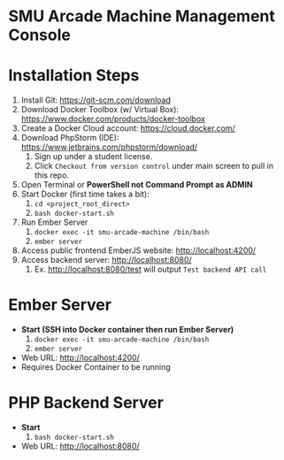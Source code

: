 # SMU Arcade Machine Management Console

# Installation Steps
1. Install Git: https://git-scm.com/download
2. Download Docker Toolbox (w/ Virtual Box): https://www.docker.com/products/docker-toolbox
3. Create a Docker Cloud account: https://cloud.docker.com/
4. Download PhpStorm (IDE): https://www.jetbrains.com/phpstorm/download/
    1. Sign up under a student license.
    2. Click `Checkout from version control` under main screen to pull in this repo.
5. Open Terminal or **PowerShell not Command Prompt as ADMIN**
6. Start Docker (first time takes a bit): 
    1. `cd <project_root_direct>`
    2. `bash docker-start.sh`
7. Run Ember Server
    1. `docker exec -it smu-arcade-machine /bin/bash`
    2. `ember server`
8. Access public frontend EmberJS website: [http://localhost:4200/](http://localhost:4200/)
9. Access backend server: [http://localhost:8080/](http://localhost:8080/)
    1. Ex. [http://localhost:8080/test](http://localhost:8080/test) will output `Test backend API call`
    
# Ember Server
* **Start (SSH into Docker container then run Ember Server)**
    1. `docker exec -it smu-arcade-machine /bin/bash`
    2. `ember server`
* Web URL: [http://localhost:4200/](http://localhost:4200/)
* Requires Docker Container to be running

# PHP Backend Server
* **Start**
    1. `bash docker-start.sh`
* Web URL: [http://localhost:8080/](http://localhost:8080/)

